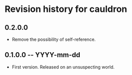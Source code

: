 # Revision history for cauldron

## 0.2.0.0 

* Remove the possibility of self-reference.

## 0.1.0.0 -- YYYY-mm-dd

* First version. Released on an unsuspecting world.
